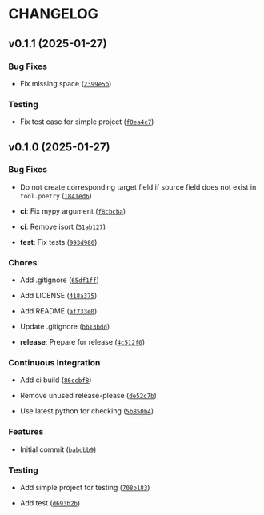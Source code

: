 # CHANGELOG


## v0.1.1 (2025-01-27)

### Bug Fixes

- Fix missing space
  ([`2399e5b`](https://github.com/zyf722/poetry-plugin-migrate/commit/2399e5b8a1f09b910ac9f9c55ea9bc58853fc532))

### Testing

- Fix test case for simple project
  ([`f0ea4c7`](https://github.com/zyf722/poetry-plugin-migrate/commit/f0ea4c78c4061cb48571eb354a1269745bd6021f))


## v0.1.0 (2025-01-27)

### Bug Fixes

- Do not create corresponding target field if source field does not exist in `tool.poetry`
  ([`1841ed6`](https://github.com/zyf722/poetry-plugin-migrate/commit/1841ed6c677ff268d3883379fc82861cde90f972))

- **ci**: Fix mypy argument
  ([`f8cbcba`](https://github.com/zyf722/poetry-plugin-migrate/commit/f8cbcbaa2480a7f779cc6c529383c985e0c5cd62))

- **ci**: Remove isort
  ([`31ab127`](https://github.com/zyf722/poetry-plugin-migrate/commit/31ab127e002def966338510b5c479a99849e7a95))

- **test**: Fix tests
  ([`993d980`](https://github.com/zyf722/poetry-plugin-migrate/commit/993d980aad5dcf1ecf05f209a0973df2409c1eed))

### Chores

- Add .gitignore
  ([`65df1ff`](https://github.com/zyf722/poetry-plugin-migrate/commit/65df1ff0fa36b20c942bc8872ba939a9c25bc17d))

- Add LICENSE
  ([`418a375`](https://github.com/zyf722/poetry-plugin-migrate/commit/418a375ced01a01c2e9e1b5942650b42a9c73d34))

- Add README
  ([`af733e0`](https://github.com/zyf722/poetry-plugin-migrate/commit/af733e0332f10c3dcb363ad1494f9e07b57af084))

- Update .gitignore
  ([`bb13bdd`](https://github.com/zyf722/poetry-plugin-migrate/commit/bb13bddd528d37b42651d071523c4a069909d668))

- **release**: Prepare for release
  ([`4c512f0`](https://github.com/zyf722/poetry-plugin-migrate/commit/4c512f00e0541d92eda50bcbde37647cacb14107))

### Continuous Integration

- Add ci build
  ([`86ccbf8`](https://github.com/zyf722/poetry-plugin-migrate/commit/86ccbf82fe7ece5bb820e7a3ab4a8bdb592629a6))

- Remove unused release-please
  ([`de52c7b`](https://github.com/zyf722/poetry-plugin-migrate/commit/de52c7bc4e56d8c8f1b0e65dd0647c8813eab68b))

- Use latest python for checking
  ([`5b850b4`](https://github.com/zyf722/poetry-plugin-migrate/commit/5b850b4f6866afdf6fcfff653892008370617953))

### Features

- Initial commit
  ([`babdbb9`](https://github.com/zyf722/poetry-plugin-migrate/commit/babdbb9b968cab1a006ef6c5b233917c6b0e277b))

### Testing

- Add simple project for testing
  ([`708b183`](https://github.com/zyf722/poetry-plugin-migrate/commit/708b183ec5b387adf6c019a0e2a08e8587a4ea4f))

- Add test
  ([`d693b2b`](https://github.com/zyf722/poetry-plugin-migrate/commit/d693b2b82576705bdeefdf95e3fb400c563e22ba))

